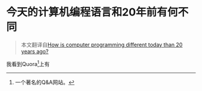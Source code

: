  # 今天的计算机编程语言和20年前有何不同
 
 > 本文翻译自[How is computer programming different today than 20 years ago?](https://medium.com/swlh/how-is-computer-programming-different-today-than-20-years-ago-9d0154d1b6ce)
 
 我看到Quora[^1]上有
 
 [^1]: 一个著名的Q&A网站。